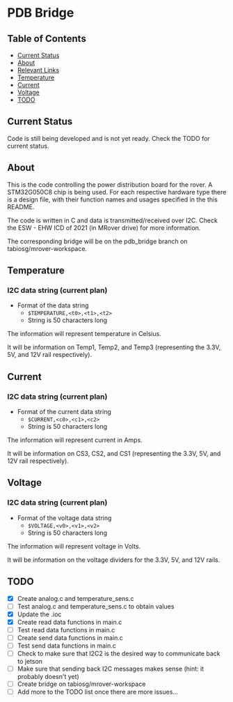 # PDB Bridge

## Table of Contents

- [Current Status](#Current_Status)
- [About](#About)
- [Relevant Links](#Relevant_Links)
- [Temperature](#Temperature)
- [Current](#Current)
- [Voltage](#Voltage)
- [TODO](#TODO)

## Current Status

Code is still being developed and is not yet ready. Check the TODO for current status.

## About

This is the code controlling the power distribution board for the rover.
A STM32G050C8 chip is being used.
For each respective hardware type there is a design file, with their function names and usages specified
in the this README.

The code is written in C and data is transmitted/received over I2C.
Check the ESW - EHW ICD of 2021 (in MRover drive) for more information.

The corresponding bridge will be on the pdb_bridge branch on tabiosg/mrover-workspace.

## Temperature
### I2C data string (current plan)

- Format of the data string
  - `$TEMPERATURE,<t0>,<t1>,<t2>`
  - String is 50 characters long

The information will represent temperature in Celsius.

It will be information on Temp1, Temp2, and Temp3 (representing the 3.3V, 5V, and 12V rail respectively). 

## Current 
### I2C data string (current plan)

- Format of the current data string
    - `$CURRENT,<c0>,<c1>,<c2>`
    - String is 50 characters long

The information will represent current in Amps.

It will be information on CS3, CS2, and CS1 (representing the 3.3V, 5V, and 12V rail respectively). 

## Voltage 
### I2C data string (current plan)

- Format of the voltage data string
    - `$VOLTAGE,<v0>,<v1>,<v2>`
    - String is 50 characters long

The information will represent voltage in Volts.

It will be information on the voltage dividers for the 3.3V, 5V, and 12V rails. 

## TODO
 - [x] Create analog.c and temperature_sens.c
 - [ ] Test analog.c and temperature_sens.c to obtain values
 - [x] Update the .ioc
 - [x] Create read data functions in main.c
 - [ ] Test read data functions in main.c
 - [ ] Create send data functions in main.c
 - [ ] Test send data functions in main.c
 - [ ] Check to make sure that I2C2 is the desired way to communicate back to jetson
 - [ ] Make sure that sending back I2C messages makes sense (hint: it probably doesn't yet)
 - [ ] Create bridge on tabiosg/mrover-workspace
 - [ ] Add more to the TODO list once there are more issues...

